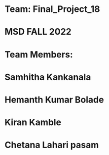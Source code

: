 # Team: Final_Project_18
# MSD FALL 2022

# Team Members:
# Samhitha Kankanala
# Hemanth Kumar Bolade
# Kiran Kamble
# Chetana Lahari pasam
